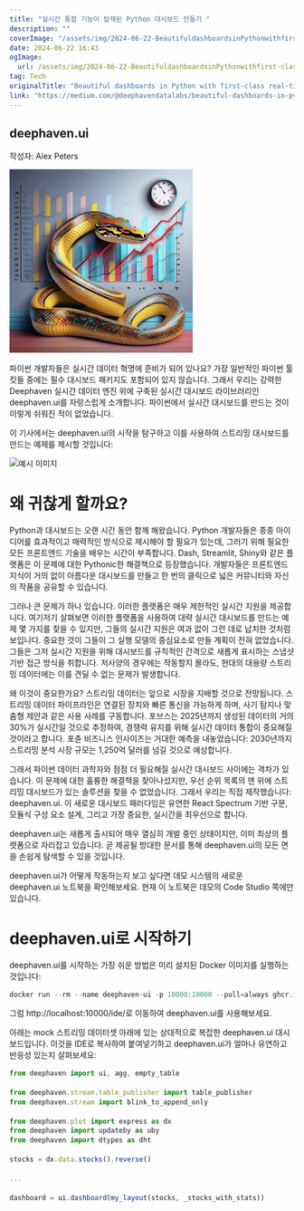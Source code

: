 ```yaml
---
title: "실시간 통합 기능이 탑재된 Python 대시보드 만들기 "
description: ""
coverImage: "/assets/img/2024-06-22-BeautifuldashboardsinPythonwithfirst-classreal-timeintegration_0.png"
date: 2024-06-22 16:43
ogImage: 
  url: /assets/img/2024-06-22-BeautifuldashboardsinPythonwithfirst-classreal-timeintegration_0.png
tag: Tech
originalTitle: "Beautiful dashboards in Python with first-class real-time integration"
link: "https://medium.com/@deephavendatalabs/beautiful-dashboards-in-python-with-first-class-real-time-integration-cd3a4d9ed807"
---
```



## deephaven.ui

작성자: Alex Peters

![이미지](/assets/img/2024-06-22-BeautifuldashboardsinPythonwithfirst-classreal-timeintegration_0.png)

파이썬 개발자들은 실시간 데이터 혁명에 준비가 되어 있나요? 가장 일반적인 파이썬 툴킷들 중에는 필수 대시보드 패키지도 포함되어 있지 않습니다. 그래서 우리는 강력한 Deephaven 실시간 데이터 엔진 위에 구축된 실시간 대시보드 라이브러리인 deephaven.ui를 자랑스럽게 소개합니다. 파이썬에서 실시간 대시보드를 만드는 것이 이렇게 쉬워진 적이 없었습니다.

<div class="content-ad"></div>

이 기사에서는 deephaven.ui의 시작을 탐구하고 이를 사용하여 스트리밍 대시보드를 만드는 예제를 제시할 것입니다:

![예시 이미지](https://miro.medium.com/v2/resize:fit:1400/1*4bXAHvIHjwx2tT-X1i27FQ.gif)

# 왜 귀찮게 할까요?

Python과 대시보드는 오랜 시간 동안 함께 해왔습니다. Python 개발자들은 종종 아이디어를 효과적이고 매력적인 방식으로 제시해야 할 필요가 있는데, 그러기 위해 필요한 모든 프론트엔드 기술을 배우는 시간이 부족합니다. Dash, Streamlit, Shiny와 같은 플랫폼은 이 문제에 대한 Pythonic한 해결책으로 등장했습니다. 개발자들은 프론트엔드 지식이 거의 없이 아름다운 대시보드를 만들고 한 번의 클릭으로 넓은 커뮤니티와 자신의 작품을 공유할 수 있습니다.

<div class="content-ad"></div>

그러나 큰 문제가 하나 있습니다. 이러한 플랫폼은 매우 제한적인 실시간 지원을 제공합니다. 여기저기 살펴보면 이러한 플랫폼을 사용하여 대략 실시간 대시보드를 만드는 예제 몇 가지를 찾을 수 있지만, 그들의 실시간 지원은 여과 없이 그런 데로 납치한 것처럼 보입니다. 중요한 것이 그들이 그 실행 모델의 중심요소로 만들 계획이 전혀 없었습니다. 그들은 그저 실시간 지원을 위해 대시보드를 규칙적인 간격으로 새롭게 표시하는 스냅샷 기반 접근 방식을 취합니다. 저사양의 경우에는 작동할지 몰라도, 현대의 대용량 스트리밍 데이터에는 이를 견딜 수 없는 문제가 발생합니다.

왜 이것이 중요한가요? 스트리밍 데이터는 앞으로 시장을 지배할 것으로 전망됩니다. 스트리밍 데이터 파이프라인은 연결된 장치와 빠른 통신을 가능하게 하며, 사기 탐지나 맞춤형 제안과 같은 사용 사례를 구동합니다. 포브스는 2025년까지 생성된 데이터의 거의 30%가 실시간일 것으로 추정하여, 경쟁력 유지를 위해 실시간 데이터 통합이 중요해질 것이라고 합니다. 포츈 비즈니스 인사이츠는 거대한 예측을 내놓았습니다: 2030년까지 스트리밍 분석 시장 규모는 1,250억 달러를 넘길 것으로 예상합니다.

그래서 파이썬 데이터 과학자와 점점 더 필요해질 실시간 대시보드 사이에는 격차가 있습니다. 이 문제에 대한 훌륭한 해결책을 찾아나섰지만, 우선 순위 목록의 맨 위에 스트리밍 대시보드가 있는 솔루션을 찾을 수 없었습니다. 그래서 우리는 직접 제작했습니다: deephaven.ui. 이 새로운 대시보드 패러다임은 유연한 React Spectrum 기반 구문, 모듈식 구성 요소 설계, 그리고 가장 중요한, 실시간을 최우선으로 합니다.

deephaven.ui는 새롭게 출시되어 매우 열심히 개발 중인 상태이지만, 이미 최상의 플랫폼으로 자리잡고 있습니다. 곧 제공될 방대한 문서를 통해 deephaven.ui의 모든 면을 손쉽게 탐색할 수 있을 것입니다.

<div class="content-ad"></div>

deephaven.ui가 어떻게 작동하는지 보고 싶다면 데모 시스템의 새로운 deephaven.ui 노트북을 확인해보세요. 현재 이 노트북은 데모의 Code Studio 쪽에만 있습니다.

# deephaven.ui로 시작하기

deephaven.ui를 시작하는 가장 쉬운 방법은 미리 설치된 Docker 이미지를 실행하는 것입니다:

```js
docker run --rm --name deephaven-ui -p 10000:10000 --pull=always ghcr.io/deephaven/server-ui:latest
```

<div class="content-ad"></div>

그럼 http://localhost:10000/ide/로 이동하여 deephaven.ui를 사용해보세요.

아래는 mock 스트리밍 데이터셋 아래에 있는 상대적으로 복잡한 deephaven.ui 대시보드입니다. 이것을 IDE로 복사하여 붙여넣기하고 deephaven.ui가 얼마나 유연하고 반응성 있는지 살펴보세요:

```js
from deephaven import ui, agg, empty_table

from deephaven.stream.table_publisher import table_publisher
from deephaven.stream import blink_to_append_only

from deephaven.plot import express as dx
from deephaven import updateby as uby
from deephaven import dtypes as dht

stocks = dx.data.stocks().reverse()

...

dashboard = ui.dashboard(my_layout(stocks, _stocks_with_stats))
```